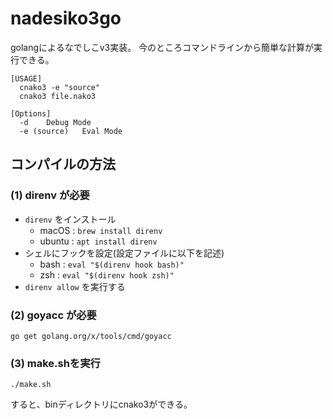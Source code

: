 # nadesiko3go

golangによるなでしこv3実装。
今のところコマンドラインから簡単な計算が実行できる。

```
[USAGE]
  cnako3 -e "source"
  cnako3 file.nako3

[Options]
  -d	Debug Mode
  -e (source)	Eval Mode
```

## コンパイルの方法

### (1) direnv が必要

- ``direnv`` をインストール
  - macOS  : ``brew install direnv``
  - ubuntu : ``apt install direnv``
- シェルにフックを設定(設定ファイルに以下を記述)
  - bash : ``eval "$(direnv hook bash)"``
  - zsh  : ``eval "$(direnv hook zsh)"``
- ``direnv allow`` を実行する

### (2) goyacc が必要

```
go get golang.org/x/tools/cmd/goyacc
```

### (3) make.shを実行

```
./make.sh
```

すると、binディレクトリにcnako3ができる。




